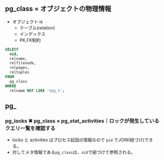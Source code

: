 ## pg_class = オブジェクトの物理情報
- オブジェクト is
  - テーブル(relation)
  - インデックス
  - PK,FK制約 

```sql
SELECT
  oid,
  relname,
  relfilenode,
  relpages,
  reltuples
FROM
  pg_class
WHERE
  relname NOT LIKE '%pg_%';
```

## pg_

### pg_locks ✖ pg_class × pg_stat_activities｜ロックが発生しているクエリ一覧を確認する
- locks と activities はプロセス起因の情報なので `pid` でJOIN(紐づけ)できる。
- 対してメタ情報である`pg_class`は、`oid`で紐づけて参照される。

```

```


